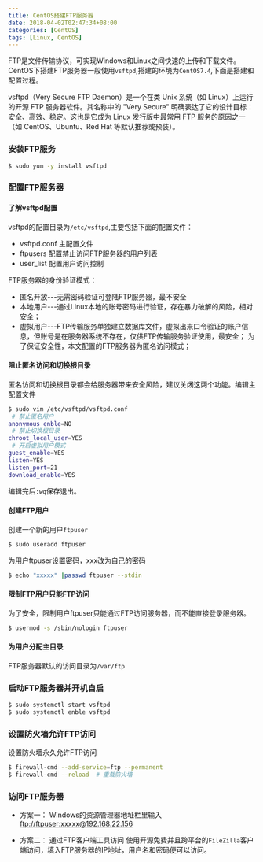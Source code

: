 ```yaml
---
title: CentOS搭建FTP服务器
date: 2018-04-02T02:47:34+08:00
categories: [CentOS]
tags: [Linux, CentOS]
---
```


FTP是文件传输协议，可实现Windows和Linux之间快速的上传和下载文件。CentOS下搭建FTP服务器一般使用`vsftpd`,搭建的环境为`CentOS7.4`,下面是搭建和配置过程。

<!--more-->

vsftpd（Very Secure FTP Daemon）是一个在类 Unix 系统（如 Linux）上运行的开源 FTP 服务器软件。其名称中的 "Very Secure" 明确表达了它的设计目标：安全、高效、稳定。这也是它成为 Linux 发行版中最常用 FTP 服务的原因之一（如 CentOS、Ubuntu、Red Hat 等默认推荐或预装）。

### 安装FTP服务

```sh
$ sudo yum -y install vsftpd
```

### 配置FTP服务器

#### 了解vsftpd配置

vsftpd的配置目录为`/etc/vsftpd`,主要包括下面的配置文件：

- vsftpd.conf 主配置文件
- ftpusers 配置禁止访问FTP服务器的用户列表
- user_list 配置用户访问控制

FTP服务器的身份验证模式：

- 匿名开放---无需密码验证可登陆FTP服务器，最不安全
- 本地用户---通过Linux本地的账号密码进行验证，存在暴力破解的风险，相对安全；
- 虚拟用户---FTP传输服务单独建立数据库文件，虚拟出来口令验证的账户信息，但账号是在服务器系统不存在，仅供FTP传输服务验证使用，最安全；
  为了保证安全性，本文配置的FTP服务器为匿名访问模式；

#### 阻止匿名访问和切换根目录

匿名访问和切换根目录都会给服务器带来安全风险，建议关闭这两个功能。编辑主配置文件

```sh
$ sudo vim /etc/vsftpd/vsftpd.conf
 # 禁止匿名用户
anonymous_enble=NO
 # 禁止切换根目录
chroot_local_user=YES
 # 开启虚拟用户模式
guest_enable=YES
listen=YES
listen_port=21
download_enable=YES
```

编辑完后`:wq`保存退出。

#### 创建FTP用户

创建一个新的用户`ftpuser`

```sh
$ sudo useradd ftpuser
```

为用户ftpuser设置密码，xxx改为自己的密码

```sh
$ echo "xxxxx" |passwd ftpuser --stdin
```

#### 限制FTP用户只能FTP访问

为了安全，限制用户ftpuser只能通过FTP访问服务器，而不能直接登录服务器。

```sh
$ usermod -s /sbin/nologin ftpuser
```

#### 为用户分配主目录

FTP服务器默认的访问目录为`/var/ftp`

### 启动FTP服务器并开机自启

```sh
$ sudo systemctl start vsftpd
$ sudo systemctl enble vsftpd
```

### 设置防火墙允许FTP访问

设置防火墙永久允许FTP访问

```sh
$ firewall-cmd --add-service=ftp --permanent
$ firewall-cmd --reload  # 重载防火墙
```

### 访问FTP服务器

- 方案一：
  Windows的资源管理器地址栏里输入<ftp://ftpuser:xxxxx@192.168.22.156>

- 方案二：
  通过FTP客户端工具访问
  使用开源免费并且跨平台的`FileZilla`客户端访问，填入FTP服务器的IP地址，用户名和密码便可以访问。
